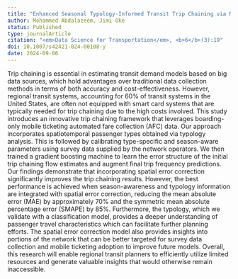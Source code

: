 ```yaml
---
title: "Enhanced Seasonal Typology-Informed Transit Trip Chaining via Mobile Boarding and Survey Data"
author: Mohammed Abdalazeem, Jimi Oke
status: Published
type: journalArticle
citation: "<em>Data Science for Transportation</em>, <b>6</b>(3):19"
doi: 10.1007/s42421-024-00108-y
date: 2024-09-06
---
```



Trip chaining is essential in estimating transit demand models based on big data sources, which hold advantages over traditional data collection methods in terms of both accuracy and cost-effectiveness. However, regional transit systems, accounting for 60% of transit systems in the United States, are often not equipped with smart card systems that are typically needed for trip chaining due to the high costs involved. This study introduces an innovative trip chaining framework that leverages boarding-only mobile ticketing automated fare collection (AFC) data. Our approach incorporates spatiotemporal passenger types obtained via typology analysis. This is followed by calibrating type-specific and season-aware parameters using survey data supplied by the network operators. We then trained a gradient boosting machine to learn the error structure of the initial trip chaining flow estimates and augment final trip frequency predictions. Our findings demonstrate that incorporating spatial error correction significantly improves the trip chaining results. However, the best performance is achieved when season-awareness and typology information are integrated with spatial error correction, reducing the mean absolute error (MAE) by approximately 70% and the symmetric mean absolute percentage error (SMAPE) by 85%. Furthermore, the typology, which we validate with a classification model, provides a deeper understanding of passenger travel characteristics which can facilitate further planning efforts. The spatial error correction model also provides insights into portions of the network that can be better targeted for survey data collection and mobile ticketing adoption to improve future models. Overall, this research will enable regional transit planners to efficiently utilize limited resources and generate valuable insights that would otherwise remain inaccessible.
